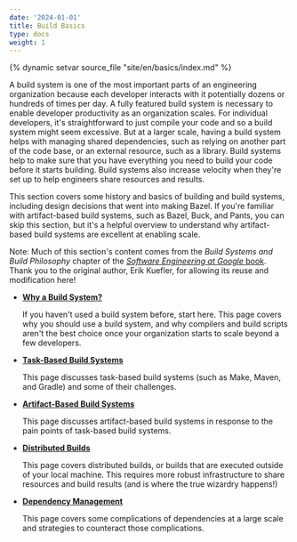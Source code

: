 ```yaml
---
date: '2024-01-01'
title: Build Basics
type: docs
weight: 1
---
```


{% dynamic setvar source_file "site/en/basics/index.md" %}

A build system is one of the most important parts of an engineering organization
because each developer interacts with it potentially dozens or hundreds of times
per day. A fully featured build system is necessary to enable developer
productivity as an organization scales. For individual developers, it's
straightforward to just compile your code and so a build system might seem
excessive. But at a larger scale, having a build system helps with managing
shared dependencies, such as relying on another part of the code base, or an
external resource, such as a library. Build systems help to make sure that you
have everything you need to build your code before it starts building. Build
systems also increase velocity when they're set up to help engineers share
resources and results.

This section covers some history and basics of building and build systems,
including design decisions that went into making Bazel. If you're
familiar with artifact-based build systems, such as Bazel, Buck, and Pants, you
can skip this section, but it's a helpful overview to understand why
artifact-based build systems are excellent at enabling scale.

Note: Much of this section's content comes from the _Build Systems and
Build Philosophy_ chapter of the
[_Software Engineering at Google_ book](https://abseil.io/resources/swe-book/html/ch18.html).
Thank you to the original author, Erik Kuefler, for allowing its reuse and
modification here!

*   **[Why a Build System?](/basics/build-systems/)**

    If you haven't used a build system before, start here. This page covers why
    you should use a build system, and why compilers and build scripts aren't
    the best choice once your organization starts to scale beyond a few
    developers.

*   **[Task-Based Build Systems](/basics/task-based-builds/)**

    This page discusses task-based build systems (such as Make, Maven, and
    Gradle) and some of their challenges.

*   **[Artifact-Based Build Systems](/basics/artifact-based-builds/)**

    This page discusses artifact-based build systems in response to the pain
    points of task-based build systems.

*   **[Distributed Builds](/basics/distributed-builds/)**

    This page covers distributed builds, or builds that are executed outside of
    your local machine. This requires more robust infrastructure to share
    resources and build results (and is where the true wizardry happens!)

*   **[Dependency Management](/basics/dependencies/)**

    This page covers some complications of dependencies at a large scale and
    strategies to counteract those complications.